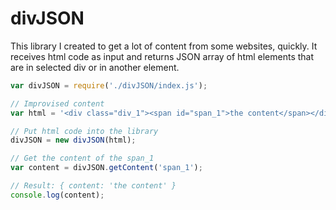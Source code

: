 # divJSON
  This library I created to get a lot of content from some websites, quickly.
  It receives html code as input and returns JSON array of html elements that are in selected div or in another element.


```javascript
var divJSON = require('./divJSON/index.js');

// Improvised content
var html = '<div class="div_1"><span id="span_1">the content</span></div>';

// Put html code into the library
divJSON = new divJSON(html);

// Get the content of the span_1
var content = divJSON.getContent('span_1');

// Result: { content: 'the content' }
console.log(content);

```
